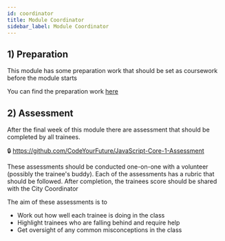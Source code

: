 ```yaml
---
id: coordinator
title: Module Coordinator
sidebar_label: Module Coordinator
---
```


## 1) Preparation

This module has some preparation work that should be set as coursework before the module starts

You can find the preparation work [here](./preparation)

## 2) Assessment

After the final week of this module there are assessment that should be completed by all trainees.

🔒  https://github.com/CodeYourFuture/JavaScript-Core-1-Assessment

These assessments should be conducted one-on-one with a volunteer (possibly the trainee's buddy). Each of the assessments has a rubric that should be followed. After completion, the trainees score should be shared with the City Coordinator

The aim of these assessments is to

- Work out how well each trainee is doing in the class
- Highlight trainees who are falling behind and require help
- Get oversight of any common misconceptions in the class
